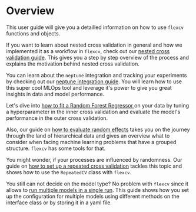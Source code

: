 # Overview

This user guide will give you a detailled information on how to use `flexcv` functions and objects.

If you want to learn about nested cross validation in general and how we implemented it as a workflow in `flexcv`, check out our [nested cross validation guide](guides/flow.md). This gives you a step by step overview of the process and explains the motivation behind nested cross validation.

You can learn about the `neptune` integration and tracking your experiments by checking out our [neptune integration guide](guides/neptune-integration.md). You will learn how to use this super cool MLOps tool and leverage it's power to give you great insights in data and model performance.

Let's dive into [how to fit a Random Forest Regressor ](guides/rf-regressor.md)on your data by tuning a hyperparameter in the inner cross validation and evaluate the model's performance in the outer cross validation.

Also, our guide on [how to evaluate random effects](guides/random-effects.md) takes you on the journey through the land of hierarchical data and gives an overview what to consider when facing machine learning problems that have a grouped structure. `flexcv` has some tools for that.

You might wonder, if your processes are influenced by randomness. Our guide on [how to set up a repeated cross validation](guides/repeated-guide.md) tackles this topic and shows how to use the `RepeatedCV` class with `flexcv`.

You still can not decide on the model type? No problem with `flexcv` since it allows to [run multiple models in a single run](guides/multiple-models.md). This guide shows how you set up the configuration for multiple models using different methods on the interface class or by storing it in a yaml file.
